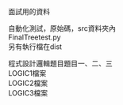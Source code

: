 面試用的資料

自動化測試，原始碼，src資料夾內  
FinalTreetest.py  
另有執行檔在dist

程式設計邏輯題目題目一、二、三  
LOGIC1檔案  
LOGIC2檔案  
LOGIC3檔案  
